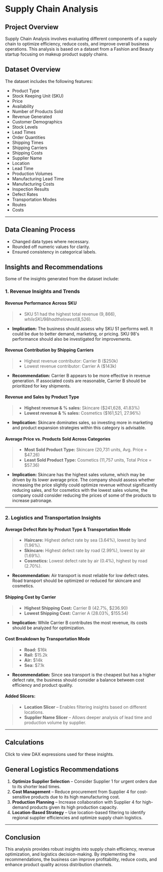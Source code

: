 # Supply Chain Analysis

## Project Overview
Supply Chain Analysis involves evaluating different components of a supply chain to optimize efficiency, reduce costs, and improve overall business operations. This analysis is based on a dataset from a Fashion and Beauty startup focusing on makeup product supply chains.

## Dataset Overview
The dataset includes the following features:
- Product Type
- Stock Keeping Unit (SKU)
- Price
- Availability
- Number of Products Sold
- Revenue Generated
- Customer Demographics
- Stock Levels
- Lead Times
- Order Quantities
- Shipping Times
- Shipping Carriers
- Shipping Costs
- Supplier Name
- Location
- Lead Time
- Production Volumes
- Manufacturing Lead Time
- Manufacturing Costs
- Inspection Results
- Defect Rates
- Transportation Modes
- Routes
- Costs

---
## Data Cleaning Process
- Changed data types where necessary.
- Rounded off numeric values for clarity.
- Ensured consistency in categorical labels.

## Insights and Recommendations
Some of the insights generated from the dataset include: 

### 1. Revenue Insights and Trends

#### **Revenue Performance Across SKU**
> - SKU 51 had the highest total revenue ($9,866), while SKU 98 had the lowest ($8,526).
  
- **Implication:** The business should assess why SKU 51 performs well. It could be due to better demand, marketing, or pricing. SKU 98's performance should also be investigated for improvements.

#### **Revenue Contribution by Shipping Carriers**
> - Highest revenue contributor: Carrier B ($250k)
> - Lowest revenue contributor: Carrier A ($143k)
  
- **Recommendation:** Carrier B appears to be more effective in revenue generation. If associated costs are reasonable, Carrier B should be prioritized for key shipments.

#### **Revenue and Sales by Product Type**
> - **Highest revenue & % sales:** Skincare ($241,628, 41.83%)
> - **Lowest revenue & % sales:** Cosmetics ($161,521, 27.96%)
  
- **Implication:** Skincare dominates sales, so investing more in marketing and product expansion strategies within this category is advisable.

#### **Average Price vs. Products Sold Across Categories**

> - **Most Sold Product Type:** Skincare (20,731 units, Avg. Price = $47.26)
> - **Least Sold Product Type:** Cosmetics (11,757 units, Total Price = $57.36)
  
- **Implication:** Skincare has the highest sales volume, which may be driven by its lower average price. The company should assess whether increasing the price slightly could optimize revenue without significantly reducing sales, and for cosmetics with the lowest sales volume, the company could consider reducing the prices of some of the products to increase patronage.

---

### 2. Logistics and Transportation Insights

#### **Average Defect Rate by Product Type & Transportation Mode** 

> - **Haircare:** Highest defect rate by sea (3.64%), lowest by land (1.96%).
> - **Skincare:** Highest defect rate by road (2.99%), lowest by air (1.69%).
> - **Cosmetics:** Lowest defect rate by air (0.4%), highest by road (2.70%).
  
- **Recommendation:** Air transport is most reliable for low defect rates. Road transport should be optimized or reduced for skincare and cosmetics.

#### **Shipping Cost by Carrier**
> - **Highest Shipping Cost:** Carrier B (42.7%, $236.90)
> - **Lowest Shipping Cost:** Carrier A (28.03%, $155.54)
  
- **Implication:** While Carrier B contributes the most revenue, its costs should be analyzed for optimization.

#### **Cost Breakdown by Transportation Mode**

> - **Road:** $16k
> - **Rail:** $15.2k
> - **Air:** $14k
> - **Sea:** $7.1k
  
- **Recommendation:** Since sea transport is the cheapest but has a higher defect rate, the business should consider a balance between cost efficiency and product quality.

#### **Added Slicers:**

> - **Location Slicer** – Enables filtering insights based on different locations.
> - **Supplier Name Slicer** – Allows deeper analysis of lead time and production volume by supplier.

---
## Calculations

Click to view DAX expressions used for these insights.


## General Logistics Recommendations 
1. **Optimize Supplier Selection** – Consider Supplier 1 for urgent orders due to its shorter lead times.
2. **Cost Management** – Reduce procurement from Supplier 4 for cost-sensitive products due to its high manufacturing cost.
3. **Production Planning** – Increase collaboration with Supplier 4 for high-demand products given its high production capacity.
4. **Location-Based Strategy** – Use location-based filtering to identify regional supplier efficiencies and optimize supply chain logistics.


---

## Conclusion
This analysis provides robust insights into supply chain efficiency, revenue optimization, and logistics decision-making. By implementing the recommendations, the business can improve profitability, reduce costs, and enhance product quality across distribution channels.

